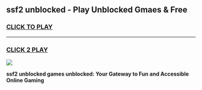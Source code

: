 
## ssf2 unblocked - Play Unblocked Gmaes & Free
<h3>
<a href="https://news.freeplayer.one?title=ssf2_unblocked&ref=16F">CLICK TO PLAY</a></h3>
<hr>

<h3>
<a href="https://news.freeplayer.one?title=ssf2_unblocked&ref=16F">CLICK 2 PLAY</a>
  
</h3>

<a href="https://news.freeplayer.one?title=ssf2_unblocked&ref=16F/"><img src="https://clearcache.store/games.png"></a>


**ssf2 unblocked games unblocked: Your Gateway to Fun and Accessible Online Gaming**
